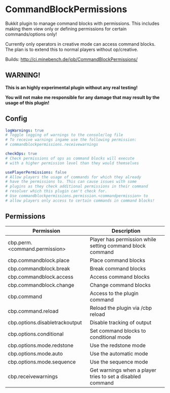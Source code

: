 # CommandBlockPermissions
Bukkit plugin to manage command blocks with permissions. This includes making them view only or defining permissions for certain commands/options only!

Currently only operators in creative mode can access command blocks. The plan is to extend this to normal players without op/creative.

Builds: http://ci.minebench.de/job/CommandBlockPermissions/

## WARNING!
**This is an highly experimental plugin without any real testing!**

**You will not make me responsible for any damage that may result by the usage of this plugin!**

## Config

```yaml
logWarnings: true
# Toggle logging of warnings to the console/log file
# To receive warnings ingame use the following permission:
# commandblockpermissions.receivewarnings

checkOps: true
# Check permissions of ops as command blocks will execute
# with a higher permission level than they would themselves

usePlayerPermissions: false
# Allow players the usage of commands for which they already
# have the permissions to. This can cause issues with some
# plugins as they check additional permissions in their command
# resolver which this plugin can't check for.
# Use commandblockpermissions.permission.<commandpermission> to
# allow players only access to certain commands in command blocks!
```

## Permissions
|           Permission           |                        Description                         |
| -------------------------------|------------------------------------------------------------|
| cbp.perm.<command.permission>  | Player has permission while setting command block command  |
| cbp.commandblock.place         | Place command blocks                                       |
| cbp.commandblock.break         | Break command blocks                                       |
| cbp.commandblock.access        | Access command blocks                                      |
| cbp.commandblock.change        | Change command blocks                                      |
| cbp.command                    | Access to the plugin command                               |
| cbp.command.reload             | Reload the plugin via /cbp reload                          |
| cbp.options.disabletrackoutput | Disable tracking of output                                 |
| cbp.options.conditional        | Set command blocks to conditional mode                     |
| cbp.options.mode.redstone      | Use the redstone mode                                      |
| cbp.options.mode.auto          | Use the automatic mode                                     |
| cbp.options.mode.sequence      | Use the sequence mode                                      |
| cbp.receivewarnings            | Get warnings when a player tries to set a disabled command |
